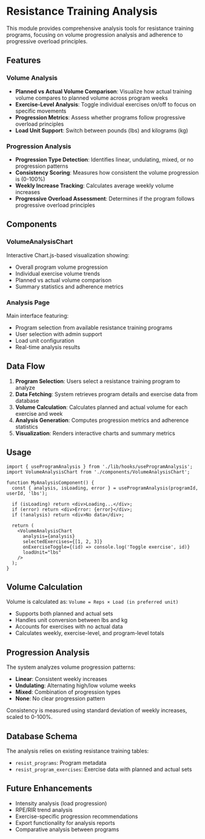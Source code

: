 # Resistance Training Analysis

This module provides comprehensive analysis tools for resistance training programs, focusing on volume progression analysis and adherence to progressive overload principles.

## Features

### Volume Analysis
- **Planned vs Actual Volume Comparison**: Visualize how actual training volume compares to planned volume across program weeks
- **Exercise-Level Analysis**: Toggle individual exercises on/off to focus on specific movements
- **Progression Metrics**: Assess whether programs follow progressive overload principles
- **Load Unit Support**: Switch between pounds (lbs) and kilograms (kg)

### Progression Analysis
- **Progression Type Detection**: Identifies linear, undulating, mixed, or no progression patterns
- **Consistency Scoring**: Measures how consistent the volume progression is (0-100%)
- **Weekly Increase Tracking**: Calculates average weekly volume increases
- **Progressive Overload Assessment**: Determines if the program follows progressive overload principles

## Components

### VolumeAnalysisChart
Interactive Chart.js-based visualization showing:
- Overall program volume progression
- Individual exercise volume trends
- Planned vs actual volume comparison
- Summary statistics and adherence metrics

### Analysis Page
Main interface featuring:
- Program selection from available resistance training programs
- User selection with admin support
- Load unit configuration
- Real-time analysis results

## Data Flow

1. **Program Selection**: Users select a resistance training program to analyze
2. **Data Fetching**: System retrieves program details and exercise data from database
3. **Volume Calculation**: Calculates planned and actual volume for each exercise and week
4. **Analysis Generation**: Computes progression metrics and adherence statistics
5. **Visualization**: Renders interactive charts and summary metrics

## Usage

```tsx
import { useProgramAnalysis } from './lib/hooks/useProgramAnalysis';
import VolumeAnalysisChart from './components/VolumeAnalysisChart';

function MyAnalysisComponent() {
  const { analysis, isLoading, error } = useProgramAnalysis(programId, userId, 'lbs');
  
  if (isLoading) return <div>Loading...</div>;
  if (error) return <div>Error: {error}</div>;
  if (!analysis) return <div>No data</div>;
  
  return (
    <VolumeAnalysisChart
      analysis={analysis}
      selectedExercises={[1, 2, 3]}
      onExerciseToggle={(id) => console.log('Toggle exercise', id)}
      loadUnit="lbs"
    />
  );
}
```

## Volume Calculation

Volume is calculated as: `Volume = Reps × Load (in preferred unit)`

- Supports both planned and actual sets
- Handles unit conversion between lbs and kg
- Accounts for exercises with no actual data
- Calculates weekly, exercise-level, and program-level totals

## Progression Analysis

The system analyzes volume progression patterns:

- **Linear**: Consistent weekly increases
- **Undulating**: Alternating high/low volume weeks
- **Mixed**: Combination of progression types
- **None**: No clear progression pattern

Consistency is measured using standard deviation of weekly increases, scaled to 0-100%.

## Database Schema

The analysis relies on existing resistance training tables:
- `resist_programs`: Program metadata
- `resist_program_exercises`: Exercise data with planned and actual sets

## Future Enhancements

- Intensity analysis (load progression)
- RPE/RIR trend analysis
- Exercise-specific progression recommendations
- Export functionality for analysis reports
- Comparative analysis between programs
